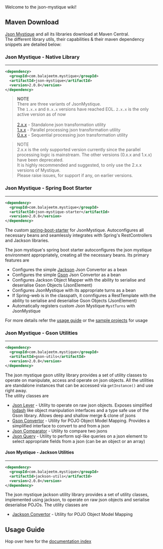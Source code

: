 Welcome to the json-mystique wiki!

## Maven Download

[Json Mystique](http://search.maven.org/#search%7Cga%7C1%7Cg%3A%22com.balajeetm.mystique%22) and all its libraries download at Maven Central.<br>
The different library utils, their capabilities & their maven dependency snippets are detailed below:

### Json Mystique - Native Library
---

```xml
<dependency>
  <groupId>com.balajeetm.mystique</groupId>
  <artifactId>json-mystique</artifactId>
  <version>2.0.8</version>
</dependency>
```

> **NOTE**<br>
There are three variants of JsonMystique.<br>
The `1.x.x` and `0.x.x` versions have reached EOL. `2.x.x` is the only active version as of now<br><br>
[2.x.x](http://search.maven.org/#artifactdetails%7Ccom.balajeetm.mystique%7Cjson-mystique%7C2.0.7%7Cjar) - Standalone json transformation utility<br>
[1.x.x](http://search.maven.org/#artifactdetails%7Ccom.github.balajeetm%7Cjson-mystique%7C1.0.8%7Cjar) - Parallel processing json transformation utility<br>
[0.x.x](http://search.maven.org/#artifactdetails%7Ccom.github.balajeetm%7Cjson-mystique%7C0.0.1%7Cjar) - Sequential processing json transformation utility

> NOTE<br>
2.x.x is the only supported version currently since the parallel processing logic is mainstream. The other versions (0.x.x and 1.x.x) have been deprecated.<br>
It is highly recommended and suggested, to only use the 2.x.x versions of Mystique.<br>
Please raise issues, for support if any, on earlier versions.<br>

### Json Mystique - Spring Boot Starter
---

```xml
<dependency>
  <groupId>com.balajeetm.mystique</groupId>
  <artifactId>json-mystique-starter</artifactId>
  <version>2.0.8</version>
</dependency>
```

The custom [spring-boot-starter](https://docs.spring.io/spring-boot/docs/1.5.8.RELEASE/reference/htmlsingle/#boot-features-custom-starter) for JsonMystique. Autoconfigures all necessary beans and seamlessly integrates with Spring's RestControllers and Jackson libraries.

The json mystique's spring boot starter autoconfigures the json mystique environment appropriately, creating all the necessary beans. Its primary features are
*   Configures the simple [Jackson](https://github.com/FasterXML/jackson) Json Convertor as a bean
*   Configures the simple [Gson](https://github.com/google/gson) Json Convertor as a bean
*   Configures Jackson Object Mapper with the ability to serialise and deserialise Gson Objects (JsonElement)
*   Configures JsonMystique with its appropriate turns as a bean
*   If Spring-web is in the classpath, it connfigures a RestTemplate with the ability to serialise and deserialise Gson Objects (JsonElement)
*   Automatically registers custom Json Mystique `MystTurns` with JsonMystique

For more details refer the [usage guide](JsonMystique-Usage-Guide.md) or the [sample projects](json-mystique-samples/mystique-web-sample) for usage

### Json Mystique - Gson Utilities
---

```xml
<dependency>
  <groupId>com.balajeetm.mystique</groupId>
  <artifactId>gson-utils</artifactId>
  <version>2.0.8</version>
</dependency>
```

The json mystique gson utility library provides a set of utility classes to operate on manipulate, access and operate on json objects. All the utilities are standalone instances that can be accessed via `getInstance()` and use right away.<br>
The utility classes are
*   [Json Lever](json-mystique-utils/gson-utils/src/main/java/com/balajeetm/mystique/util/gson/lever/JsonLever.java) - Utility to operate on raw json objects. Exposes simplified [lodash](https://lodash.com/) like object manipulation interfaces and a type safe use of the Gson library. Allows deep and shallow merge & clone of jsons
*   [Gson Convertor](json-mystique-utils/gson-utils/src/main/java/com/balajeetm/mystique/util/gson/convertor/GsonConvertor.java) - Utility for POJO Object Model Mapping. Provides a simplified interface to convert to and from a json
*   [Json Comparator](json-mystique-utils/gson-utils/src/main/java/com/balajeetm/mystique/util/gson/lever/JsonComparator.java) - Utility to compare two jsons
*   [Json Query](json-mystique-utils/gson-utils/src/main/java/com/balajeetm/mystique/util/gson/lever/JsonQuery.java) - Utility to perform sql-like queries on a json element to select appropriate fields from a json (can be an object or an array)

#### Json Mystique - Jackson Utilities
---

```xml
<dependency>
  <groupId>com.balajeetm.mystique</groupId>
  <artifactId>jackson-utils</artifactId>
  <version>2.0.8</version>
</dependency>
```

The json mystique jackson utility library provides a set of utility classes, implemented using jackson, to operate on raw json objects and serialise deserialise POJOs.
The utility classes are
* [Jackson Convertor](json-mystique-utils/jackson-utils/src/main/java/com/balajeetm/mystique/util/jackson/convertor/JacksonConvertor.java) - Utility for POJO Object Model Mapping

## Usage Guide

Hop over here for the [documentation index](_Sidebar.md)